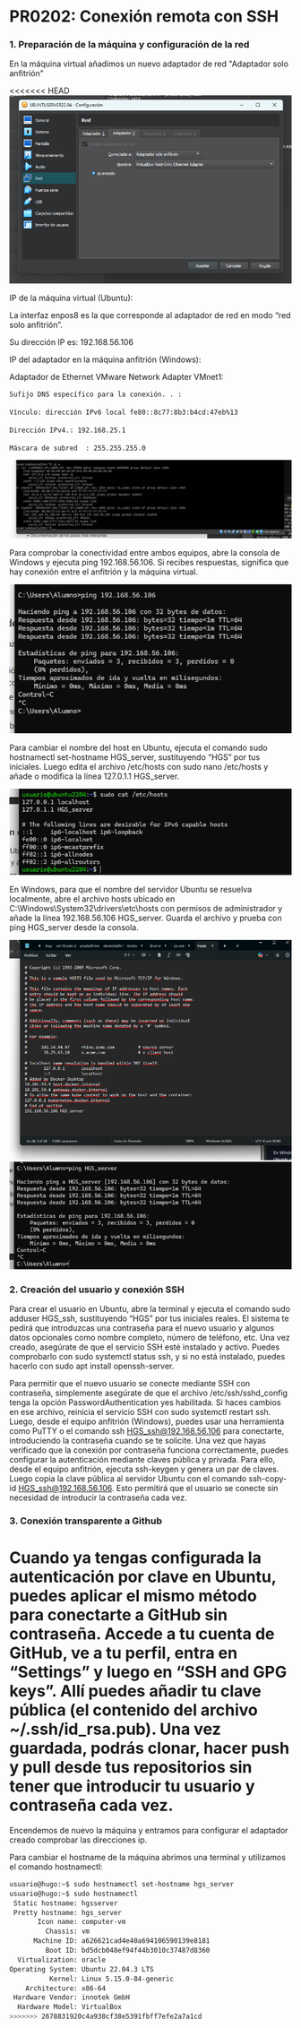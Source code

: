 # PR0202: Conexión remota con SSH
### 1. Preparación de la máquina y configuración de la red
En la máquina virtual añadimos un nuevo adaptador de red "Adaptador solo anfitrión"

<<<<<<< HEAD
![alt text](adaptador.png)

IP de la máquina virtual (Ubuntu):

La interfaz enpos8 es la que corresponde al adaptador de red en modo “red solo anfitrión”.

Su dirección IP es: 192.168.56.106

IP del adaptador en la máquina anfitrión (Windows):

  Adaptador de Ethernet VMware Network Adapter VMnet1:

    Sufijo DNS específico para la conexión. . :

    Vínculo: dirección IPv6 local fe80::8c77:8b3:b4cd:47eb%13

    Dirección IPv4.: 192.168.25.1

    Máscara de subred  : 255.255.255.0
  

![alt text](ipa.png)

Para comprobar la conectividad entre ambos equipos, abre la consola de Windows y ejecuta ping 192.168.56.106. Si recibes respuestas, significa que hay conexión entre el anfitrión y la máquina virtual.

![alt text](conectividad.png)

Para cambiar el nombre del host en Ubuntu, ejecuta el comando sudo hostnamectl set-hostname HGS_server, sustituyendo “HGS” por tus iniciales. Luego edita el archivo /etc/hosts con sudo nano /etc/hosts y añade o modifica la línea 127.0.1.1 HGS_server.

![alt text](hosts.png)

En Windows, para que el nombre del servidor Ubuntu se resuelva localmente, abre el archivo hosts ubicado en C:\Windows\System32\drivers\etc\hosts con permisos de administrador y añade la línea 192.168.56.106 HGS_server. Guarda el archivo y prueba con ping HGS_server desde la consola.

![alt text](hosts2.png)
![alt text](pingHGS.png)

### 2. Creación del usuario y conexión SSH
Para crear el usuario en Ubuntu, abre la terminal y ejecuta el comando sudo adduser HGS_ssh, sustituyendo “HGS” por tus iniciales reales. El sistema te pedirá que introduzcas una contraseña para el nuevo usuario y algunos datos opcionales como nombre completo, número de teléfono, etc. Una vez creado, asegúrate de que el servicio SSH esté instalado y activo. Puedes comprobarlo con sudo systemctl status ssh, y si no está instalado, puedes hacerlo con sudo apt install openssh-server.

Para permitir que el nuevo usuario se conecte mediante SSH con contraseña, simplemente asegúrate de que el archivo /etc/ssh/sshd_config tenga la opción PasswordAuthentication yes habilitada. Si haces cambios en ese archivo, reinicia el servicio SSH con sudo systemctl restart ssh. Luego, desde el equipo anfitrión (Windows), puedes usar una herramienta como PuTTY o el comando ssh HGS_ssh@192.168.56.106 para conectarte, introduciendo la contraseña cuando se te solicite.
Una vez que hayas verificado que la conexión por contraseña funciona correctamente, puedes configurar la autenticación mediante claves pública y privada. Para ello, desde el equipo anfitrión, ejecuta ssh-keygen y genera un par de claves. Luego copia la clave pública al servidor Ubuntu con el comando ssh-copy-id HGS_ssh@192.168.56.106. Esto permitirá que el usuario se conecte sin necesidad de introducir la contraseña cada vez.
### 3. Conexión transparente a Github


Cuando ya tengas configurada la autenticación por clave en Ubuntu, puedes aplicar el mismo método para conectarte a GitHub sin contraseña. Accede a tu cuenta de GitHub, ve a tu perfil, entra en “Settings” y luego en “SSH and GPG keys”. Allí puedes añadir tu clave pública (el contenido del archivo ~/.ssh/id_rsa.pub). Una vez guardada, podrás clonar, hacer push y pull desde tus repositorios sin tener que introducir tu usuario y contraseña cada vez.
=======
Encendemos de nuevo la máquina y entramos para configurar el adaptador creado comprobar las direcciones ip.








Para cambiar el hostname de la máquina abrimos una terminal y utilizamos el comando hostnamectl:
```bash
usuario@hugo:~$ sudo hostnamectl set-hostname hgs_server
usuario@hugo:~$ sudo hostnamectl
 Static hostname: hgsserver
 Pretty hostname: hgs_server
       Icon name: computer-vm
         Chassis: vm
      Machine ID: a626621cad4e40a694106590139e8181
         Boot ID: bd5dcb048ef94f44b3010c37487d8360
  Virtualization: oracle
Operating System: Ubuntu 22.04.3 LTS
          Kernel: Linux 5.15.0-84-generic
    Architecture: x86-64
 Hardware Vendor: innotek GmbH
  Hardware Model: VirtualBox
>>>>>>> 2678831920c4a938cf38e5391fbff7efe2a7a1cd
```
